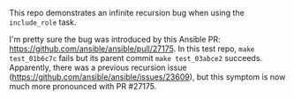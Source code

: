 This repo demonstrates an infinite recursion bug when using the `include_role` task.

I'm pretty sure the bug was introduced by this Ansible PR: https://github.com/ansible/ansible/pull/27175.
In this test repo, `make test_01b6c7c` fails
but its parent commit `make test_03abce2` succeeds.  Apparently, there was a previous recursion issue
(https://github.com/ansible/ansible/issues/23609), but this symptom is now much more pronounced with
PR #27175.
